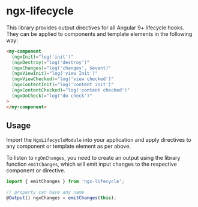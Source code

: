 # ngx-lifecycle

This library provides output directives for all Angular 9+ lifecycle hooks. They can be applied to components and template elements in the following way:

```html
<my-component
  (ngxInit)="log('init')"
  (ngxDestroy)="log('destroy')"
  (ngxChanges)="log('changes', $event)"
  (ngxViewInit)="log('view Init')"
  (ngxViewChecked)="log('view checked')"
  (ngxContentInit)="log('content init')"
  (ngxContentChecked)="log('content checked')"
  (ngxDoCheck)="log('do check')"
>
</my-component>
```

## Usage

Import the `NgxLifecycleModule` into your application and apply directives to any component or template element as per above.

To listen to `ngOnChanges`, you need to create an output using the library function `emitChanges`, which will emit input changes to the respective component or directive.

```ts
import { emitChanges } from 'ngx-lifecycle';

// property can have any name
@Output() ngxChanges = emitChanges(this);
```

